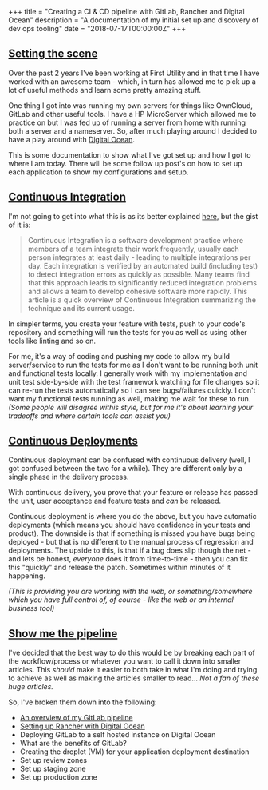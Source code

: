 +++
title = "Creating a CI & CD pipeline with GitLab, Rancher and Digital Ocean"
description = "A documentation of my initial set up and discovery of dev ops tooling"
date = "2018-07-17T00:00:00Z"
+++

## <a href="#setting-the-scene" id="setting-the-scene">Setting the scene</a>

Over the past 2 years I've been working at First Utility and in that time I have worked with an awesome team - which, in turn has allowed me to pick up a lot of useful methods and learn some pretty amazing stuff.

One thing I got into was running my own servers for things like OwnCloud, GitLab and other useful tools. I have a HP MicroServer which allowed me to practice on but I was fed up of running a server from home with running both a server and a nameserver. So, after much playing around I decided to have a play around with [Digital Ocean](https://m.do.co/c/7ceb48d8e994).

This is some documentation to show what I've got set up and how I got to where I am today. There will be some follow up post's on how to set up each application to show my configurations and setup.

## <a href="#continuous-integration" id="continuous-integration">Continuous Integration</a>

I'm not going to get into what this is as its better explained [here](https://martinfowler.com/articles/continuousIntegration.html), but the gist of it is:

> Continuous Integration is a software development practice where members of a team integrate their work frequently, usually each person integrates at least daily - leading to multiple integrations per day. Each integration is verified by an automated build (including test) to detect integration errors as quickly as possible. Many teams find that this approach leads to significantly reduced integration problems and allows a team to develop cohesive software more rapidly. This article is a quick overview of Continuous Integration summarizing the technique and its current usage.

In simpler terms, you create your feature with tests, push to your code's repository and something will run the tests for you as well as using other tools like linting and so on.

For me, it's a way of coding and pushing my code to allow my build server/service to run the tests for me as I don't want to be running both unit and functional tests locally. I generally work with my implementation and unit test side-by-side with the test framework watching for file changes so it can re-run the tests automatically so I can see bugs/failures quickly. I don't want my functional tests running as well, making me wait for these to run. _(Some people will disagree withis style, but for me it's about learning your tradeoffs and where certain tools can assist you)_

## <a href="#continuous-deployments" id="continuous-deployments">Continuous Deployments</a>

Continuous deployment can be confused with continuous delivery (well, I got confused between the two for a while). They are different only by a single phase in the delivery process.

With continuous delivery, you prove that your feature or release has passed the unit, user acceptance and feature tests and *can* be released.

Continuous deployment is where you do the above, but you have automatic deployments (which means you should have confidence in your tests and product). The downside is that if something is missed you have bugs being deployed - but that is no different to the manual process of regression and deployments. The upside to this, is that if a bug does slip though the net - and lets be honest, _everyone_ does it from time-to-time - then you can fix this "quickly" and release the patch. Sometimes within minutes of it happening.

_(This is providing you are working with the web, or something/somewhere which you have full control of, of course - like the web or an internal business tool)_

## <a href="#show-me-the-pipeline" id="show-me-the-pipeline">Show me the pipeline</a>

I've decided that the best way to do this would be by breaking each part of the workflow/process or whatever you want to call it down into smaller articles. This _should_ make it easier to both take in what I'm doing and trying to achieve as well as making the articles smaller to read... _Not a fan of these huge articles._

So, I've broken them down into the following:

 - [An overview of my GitLab pipeline](/posts/my-gitlab-ci-cd-pipeline-overview)
 - [Setting up Rancher with Digital Ocean](/posts/setting-up-rancher-with-digital-ocean/)
 - Deploying GitLab to a self hosted instance on Digital Ocean
 - What are the benefits of GitLab?
 - Creating the droplet (VM) for your application deployment destination
 - Set up review zones
 - Set up staging zone
 - Set up production zone
